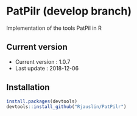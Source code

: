# PatPilr (develop  branch)
Implementation of the tools PatPil in R

## Current version
* Current version : 1.0.7
* Last update : 2018-12-06


## Installation

``` r
install.packages(devtools)
devtools::install_github("Rjauslin/PatPilr")

```
